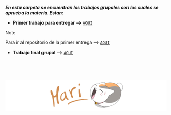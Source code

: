 ***En esta carpeta se encuentran los trabajos grupales con los cuales se aprueba la materia. Estan:***

* **Primer trabajo para entregar -->** <code>[AQUI](/trabajos_grupales/07_Primer_Trabajo_Para_Entregar.pdf)</code>

>[!NOTE]
>Para ir al repositorio de la primer entrega --> <code>[AQUI](https://github.com/Marimari2342/primeraEntrega.Net)</code>
>

* **Trabajo final grupal -->** <code>[AQUI](/trabajos_grupales/12_Trabajo_Final_Para_Entregar.pdf)</code>

<br>
<br>
<br>

<p><img align="center" src="https://github.com/Marimari2342/Marimari2342/blob/main/firmagith.png" alt="marigit"/></p>